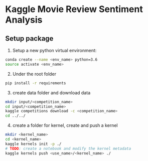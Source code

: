 # Kaggle Movie Review Sentiment Analysis

## Setup package
1. Setup a new python virtual environment:
```bash
conda create --name <env_name> python=3.6
source activate <env_name>
```
2. Under the root folder
```bash
pip install -r requirements
```
3. create data folder and download data
```bash
mkdir input/<competition_name>
cd input/<competition_name>
kaggle competitions download -c <competition_name>
cd ../../
```
4. create a folder for kernel, create and push a kernel
```bash
mkdir <kernel_name>
cd <kernel_name>
kaggle kernels init -p ./
# TODO: create a notebook and modify the kernel metadata
kaggle kernels push <use_name>/<kernel_name> ./
```
